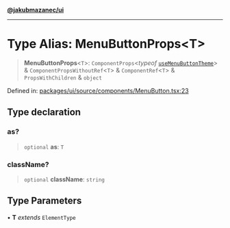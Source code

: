 [**@jakubmazanec/ui**](../README.md)

---

# Type Alias: MenuButtonProps\<T\>

> **MenuButtonProps**\<`T`\>: `ComponentProps`\<_typeof_
> [`useMenuButtonTheme`](../functions/useMenuButtonTheme.md)\> & `ComponentPropsWithoutRef`\<`T`\> &
> `ComponentRef`\<`T`\> & `PropsWithChildren` & `object`

Defined in:
[packages/ui/source/components/MenuButton.tsx:23](https://github.com/jakubmazanec/tools/blob/4a8f82fa13ce52bb52e412e9ac98b543cce14fc2/packages/ui/source/components/MenuButton.tsx#L23)

## Type declaration

### as?

> `optional` **as**: `T`

### className?

> `optional` **className**: `string`

## Type Parameters

• **T** _extends_ `ElementType`

